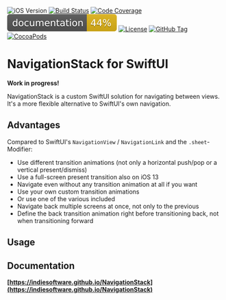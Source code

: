 ![iOS Version](https://img.shields.io/badge/iOS-13.0+-brightgreen)
[![Build Status](https://travis-ci.com/indieSoftware/NavigationStack.svg?branch=master)](https://travis-ci.com/indieSoftware/NavigationStack)
[![Code Coverage](https://codecov.io/gh/indieSoftware/NavigationStack/branch/master/graph/badge.svg)](https://codecov.io/gh/indieSoftware/NavigationStack)
[![Documentation Coverage](docs/badge.svg)](https://indiesoftware.github.io/NavigationStack)
[![License](https://img.shields.io/github/license/indieSoftware/NavigationStack)](https://github.com/indieSoftware/NavigationStack/blob/master/LICENSE)
[![GitHub Tag](https://img.shields.io/github/v/tag/indieSoftware/NavigationStack?label=version)](https://github.com/indieSoftware/NavigationStack)
[![CocoaPods](https://img.shields.io/cocoapods/v/SwiftUINavigationStack.svg)](https://cocoapods.org/pods/SwiftUINavigationStack)

# NavigationStack for SwiftUI

**Work in progress!**

NavigationStack is a custom SwiftUI solution for navigating between views. It's a more flexible alternative to SwiftUI's own navigation.

## Advantages 
Compared to SwiftUI's `NavigationView` / `NavigationLink` and the `.sheet`-Modifier:

- Use different transition animations (not only a horizontal push/pop or a vertical present/dismiss)
- Use a full-screen present transition also on iOS 13
- Navigate even without any transition animation at all if you want
- Use your own custom transition animations
- Or use one of the various included
- Navigate back multiple screens at once, not only to the previous
- Define the back transition animation right before transitioning back, not when transitioning forward

## Usage

## Documentation

**[https://indiesoftware.github.io/NavigationStack](https://indiesoftware.github.io/NavigationStack)**
